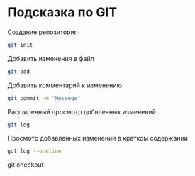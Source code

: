 # Подсказка по GIT

Создание репозитория
```sh
git init
```

Добавить изменения в файл
```sh
git add
```

Добавить комментарий к изменению
```sh
git commit -m "Messege"
```

Расширенный просмотр добвленных изменений
```sh 
git log
```

Просмотр добавленных изменений в кратком содержании
```sh
got log --oneline
```

git checkout